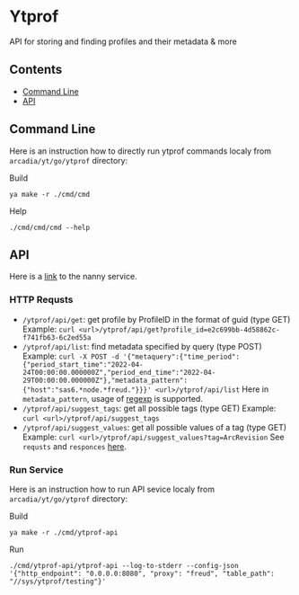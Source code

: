 # Ytprof
API for storing and finding profiles and their metadata & more

## Contents

* [Command Line](#s-CommandLine)
* [API](#s-API)

## <a name="s-CommandLine"></a> Command Line

Here is an instruction how to directly run ytprof commands localy from `arcadia/yt/go/ytprof` directory:

Build
```
ya make -r ./cmd/cmd
```

Help

```
./cmd/cmd/cmd --help
```

## <a name="s-API"></a> API

Here is a [link](https://nanny.yandex-team.ru/ui/#/services/catalog/yt_ytprof) to the nanny service.

### HTTP Requsts

* `/ytprof/api/get`: get profile by ProfileID in the format of guid (type GET)
Example: `curl <url>/ytprof/api/get?profile_id=e2c699bb-4d58862c-f741fb63-6c2ed55a`
* `/ytprof/api/list`: find metadata specified by query (type POST)
Example: `curl -X POST -d '{"metaquery":{"time_period":{"period_start_time":"2022-04-24T00:00:00.000000Z","period_end_time":"2022-04-29T00:00:00.000000Z"},"metadata_pattern":{"host":"sas6.*node.*freud."}}}' <url>/ytprof/api/list`
Here in `metadata_pattern`, usage of [regexp](https://pkg.go.dev/regexp#MatchString) is supported.
* `/ytprof/api/suggest_tags`: get all possible tags (type GET)
Example: `curl <url>/ytprof/api/suggest_tags`
* `/ytprof/api/suggest_values`: get all possible values of a tag (type GET)
Example: `curl <url>/ytprof/api/suggest_values?tag=ArcRevision`
See `requsts` and `responces` [here](https://a.yandex-team.ru/arcadia/yt/go/ytprof/api/api.proto).

### Run Service

Here is an instruction how to run API sevice localy from `arcadia/yt/go/ytprof` directory:

Build
```
ya make -r ./cmd/ytprof-api
```

Run
```
./cmd/ytprof-api/ytprof-api --log-to-stderr --config-json '{"http_endpoint": "0.0.0.0:8080", "proxy": "freud", "table_path": "//sys/ytprof/testing"}'
```
